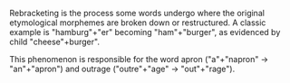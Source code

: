 Rebracketing is the process some words undergo where the original etymological morphemes are broken down or restructured.  A classic example is "hamburg"+"er" becoming "ham"+"burger", as evidenced by child "cheese"+burger".

This phenomenon is responsible for the word apron ("a"+"napron" -> "an"+"apron") and outrage ("outre"+"age" -> "out"+"rage").

